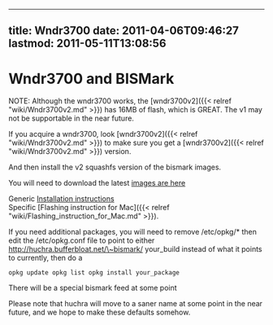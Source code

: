 
---
title: Wndr3700
date: 2011-04-06T09:46:27
lastmod: 2011-05-11T13:08:56
---
Wndr3700 and BISMark
====================

NOTE: Although the wndr3700 works, the [wndr3700v2]({{< relref "wiki/Wndr3700v2.md" >}}) has 16MB
of flash, which is GREAT. The v1 may not be supportable in the near
future.

If you acquire a wndr3700, look [wndr3700v2]({{< relref "wiki/Wndr3700v2.md" >}}) to make sure you get a [wndr3700v2]({{< relref "wiki/Wndr3700v2.md" >}}) version.

And then install the v2 squashfs version of the bismark images.

You will need to download the latest [images are
here](http://huchra.bufferbloat.net/~bismark/)

Generic [Installation
instructions](http://wiki.openwrt.org/toh/netgear/wndr3700#oem.easy.installation)\
Specific [Flashing instruction for Mac]({{< relref "wiki/Flashing_instruction_for_Mac.md" >}}).

If you need additional packages, you will need to remove /etc/opkg/\*
then edit the /etc/opkg.conf file to point to either
http://huchra.bufferbloat.net/\~bismark/ your\_build instead of what it
points to currently, then do a

`opkg update
  opkg list
  opkg install your_package`

There will be a special <link>bismark feed</link> at some point

Please note that huchra will move to a saner name at some point in the
near future, and we hope to make these defaults somehow.

